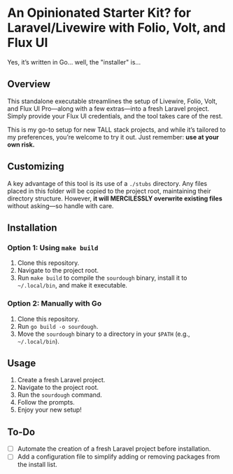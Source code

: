 # An Opinionated Starter Kit? for Laravel/Livewire with Folio, Volt, and Flux UI

Yes, it’s written in Go... well, the "installer" is...

## Overview

This standalone executable streamlines the setup of Livewire, Folio, Volt, and Flux UI Pro—along with a few extras—into a fresh Laravel project. Simply provide your Flux UI credentials, and the tool takes care of the rest.

This is my go-to setup for new TALL stack projects, and while it’s tailored to my preferences, you’re welcome to try it out. Just remember: **use at your own risk.**

## Customizing

A key advantage of this tool is its use of a `./stubs` directory. Any files placed in this folder will be copied to the project root, maintaining their directory structure. However, **it will MERCILESSLY overwrite existing files** without asking—so handle with care.

## Installation

### Option 1: Using `make build`

1. Clone this repository.
2. Navigate to the project root.
3. Run `make build` to compile the `sourdough` binary, install it to `~/.local/bin`, and make it executable.

### Option 2: Manually with Go

1. Clone this repository.
2. Run `go build -o sourdough`.
3. Move the `sourdough` binary to a directory in your `$PATH` (e.g., `~/.local/bin`).

## Usage

1. Create a fresh Laravel project.
2. Navigate to the project root.
3. Run the `sourdough` command.
4. Follow the prompts.
5. Enjoy your new setup!

## To-Do

- [ ] Automate the creation of a fresh Laravel project before installation.
- [ ] Add a configuration file to simplify adding or removing packages from the install list.
